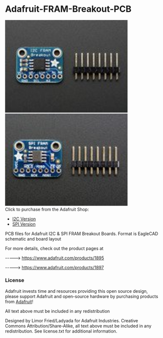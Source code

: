 # Adafruit-FRAM-Breakout-PCB

<a href="http://www.adafruit.com/products/1895"><img src="assets/1895.jpg?raw=true" width="400px"></a>&nbsp; <a href="http://www.adafruit.com/products/1897"><img src="assets/1897.jpg?raw=true" width="400px"></a><br />
Click to purchase from the Adafruit Shop:
- [I2C Version](https://www.adafruit.com/product/1895)
- [SPI Version](https://www.adafruit.com/product/1897)

PCB files for Adafruit I2C &amp; SPI FRAM Breakout Boards. 
Format is EagleCAD schematic and board layout

For more details, check out the product pages at

-----> https://www.adafruit.com/products/1895

-----> https://www.adafruit.com/products/1897

### License

Adafruit invests time and resources providing this open source design, please support Adafruit and open-source hardware by purchasing products from [Adafruit](https://www.adafruit.com)!

All text above must be included in any redistribution

Designed by Limor Fried/Ladyada for Adafruit Industries.
Creative Commons Attribution/Share-Alike, all text above must be included in any redistribution. 
See license.txt for additional information.
